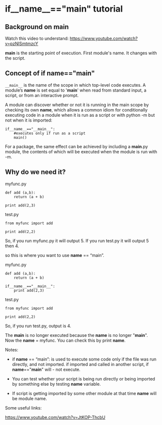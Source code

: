 # if__name__=="__main__" tutorial


Background on __main__
-----------------------
Watch this video to understand: https://www.youtube.com/watch?v=pzNISmtmzcY

__main__ is the starting point of execution. First module's name. It changes with the script.


Concept of if __name__=="__main__"
----------------------------------
`__main__` is the name of the scope in which top-level code executes. A module’s __name__ is set equal to '__main__' when read from standard input, a script, or from an interactive prompt.

A module can discover whether or not it is running in the main scope by checking its own __name__, which allows a common idiom for conditionally executing code in a module when it is run as a script or with python -m but not when it is imported:

    if__name__=="__main__":
        #executes only if run as a script 
        main()

For a package, the same effect can be achieved by including a __main__.py module, the contents of which will be executed when the module is run with -m.


Why do we need it?
------------------
myfunc.py

    def add (a,b):
        return (a + b)
    
    print add(2,3)

test.py

    from myfunc import add
    
    print add(2,2)

So, if you run myfunc.py it will output 5.
If you run test.py it will output 5 then 4.

so this is where you want to use __name__ == “main”.

myfunc.py

    def add (a,b):
        return (a + b)
    
    if__name__=="__main__":
        print add(2,3)

test.py

    from myfunc import add
    
    print add(2,2)

So, if you run test.py, output is 4.

The __main__ is no longer executed because the __name__ is no longer "__main__". Now the __name__ = myfunc. You can check this by print __name__.


Notes:

- if __name__ == “main”: is used to execute some code only if the file was run directly, and not imported. if imported and called in another script, if __name__=="__main__" will - not execute.

- You can test whether your script is being run directly or being imported by something else by testing __name__ variable.

- If script is getting imported by some other module at that time __name__ will be module name.


Some useful links:

https://www.youtube.com/watch?v=JtKOP-ThcbU
